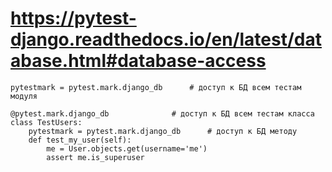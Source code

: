 # https://pytest-django.readthedocs.io/en/latest/database.html#database-access
```
pytestmark = pytest.mark.django_db		# доступ к БД всем тестам модуля

@pytest.mark.django_db				# доступ к БД всем тестам класса
class TestUsers:
    pytestmark = pytest.mark.django_db		# доступ к БД методу
    def test_my_user(self):
        me = User.objects.get(username='me')
        assert me.is_superuser
```